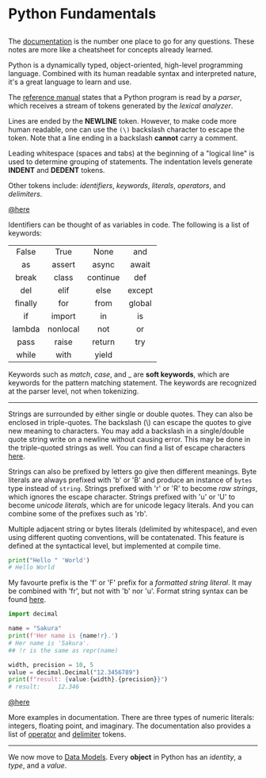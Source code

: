 # Python Fundamentals

## 

The [documentation](https://docs.python.org/3/) is the number one place to go for any questions. These notes are more like a cheatsheet for concepts already learned. 

Python is a dynamically typed, object-oriented, high-level programming language. Combined with its human readable syntax and interpreted nature, it's a great language to learn and use. 

The [reference manual](https://docs.python.org/3/reference/lexical_analysis.html) states that a Python program is read by a _parser_, which receives a stream of tokens generated by the _lexical analyzer_. 

Lines are ended by the __NEWLINE__ token. However, to make code more human readable, one can use the ```(\)``` backslash character to escape the token. Note that a line ending in a backslash __cannot__ carry a comment. 

Leading whitespace (spaces and tabs) at the beginning of a "logical line" is used to determine grouping of statements. The indentation levels generate __INDENT__ and __DEDENT__ tokens. 

Other tokens include: _identifiers_, _keywords_, _literals_, _operators_, and _delimiters_.

[@here](https://docs.python.org/3/reference/lexical_analysis.html#identifiers)

Identifiers can be thought of as variables in code. The following is a list of keywords:

|  |  |  |   |
| :----: | :----: | :----: |  :----: |
| False | True | None | and |
| as | assert | async | await |
| break | class | continue | def |
| del | elif | else | except |
| finally | for | from | global |
| if | import | in | is |
| lambda | nonlocal | not | or |
| pass | raise | return | try |
| while | with | yield |

Keywords such as _match_, _case_, and _ are __soft keywords__, which are keywords for the pattern matching statement. The keywords are recognized at the parser level, not when tokenizing. 

---
Strings are surrounded by either single or double quotes. They can also be enclosed in triple-quotes. The backslash (\\) can escape the quotes to give new meaning to characters. You may add a backslash in a single/double quote string write on a newline without causing error. This may be done in the triple-quoted strings as well. You can find a list of escape characters [here](https://docs.python.org/3/reference/lexical_analysis.html#literals).

Strings can also be prefixed by letters go give then different meanings. Byte literals are always prefixed with 'b' or 'B' and produce an instance of ```bytes``` type instead of ```string```. Strings prefixed with 'r' or 'R' to become _raw strings_, which ignores the escape character. Strings prefixed with 'u' or 'U' to become _unicode literals_, which are for unicode legacy literals. And you can combine some of the prefixes such as 'rb'. 

Multiple adjacent string or bytes literals (delimited by whitespace), and even using different quoting conventions, will be contatenated. This feature is defined at the syntactical level, but implemented at compile time. 
```python
print("Hello " 'World')
# Hello World
```

My favourte prefix is the 'f' or 'F' prefix for a _formatted string literal_. It may be combined with 'fr', but not with 'b' nor 'u'. Format string syntax can be found [here](https://docs.python.org/3/library/string.html#format-string-syntax).
```python
import decimal

name = "Sakura"
print(f'Her name is {name!r}.')
# Her name is 'Sakura'.
## !r is the same as repr(name)

width, precision = 10, 5
value = decimal.Decimal("12.3456789")
print(f"result: {value:{width}.{precision}}")
# result:     12.346
```
[@here](https://docs.python.org/3/reference/lexical_analysis.html#formatted-string-literals)

More examples in documentation. There are three types of numeric literals: integers, floating point, and imaginary. The documentation also provides a list of [operator](https://docs.python.org/3/reference/lexical_analysis.html#operators) and [delimiter](https://docs.python.org/3/reference/lexical_analysis.html#delimiters) tokens. 

---

We now move to [Data Models](https://docs.python.org/3/reference/datamodel.html#data-model). Every __object__ in Python has an _identity_, a _type_, and a _value_. 